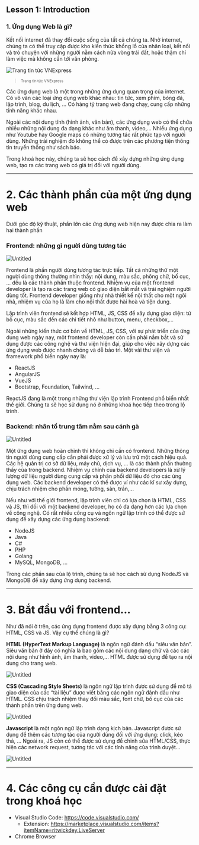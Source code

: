 ## Lesson 1: Introduction

### 1. Ứng dụng Web là gì?

Kết nối internet đã thay đổi cuộc sống của tất cả chúng ta. Nhờ internet, chúng ta có thể truy cập được kho kiến thức khổng lồ của nhân loại, kết nối và trò chuyện với những người nằm cách nửa vòng trái đất, hoặc thậm chí làm việc mà không cần tới văn phòng.

![Trang tin tức VNExpress](./images-syllabus/vn-express.png)

> <span style="font-size: 10px">Trang tin tức VNExpress</span>

Các ứng dụng web là một trong những ứng dụng quan trọng của internet. Có vô vàn các loại ứng dụng web khác nhau: tin tức, xem phim, bóng đá, lập trình, blog, du lịch, ... Có hàng tỷ trang web đang chạy, cung cấp những tính năng khác nhau.

Ngoài các nội dung tĩnh (hình ảnh, văn bản), các ứng dụng web có thể chứa nhiều những nội dung đa dạng khác như âm thanh, video,... Nhiều ứng dụng như Youtube hay Google maps có những tương tác rất phức tạp với người dùng. Những trải nghiệm đó không thể có được trên các phương tiện thông tin truyền thống như sách báo.

Trong khoá học này, chúng ta sẽ học cách để xây dựng những ứng dụng web, tạo ra các trang web có giá trị đối với người dùng.

---

# 2. Các thành phần của một ứng dụng web

Dưới góc độ kỹ thuật, phần lớn các ứng dụng web hiện nay được chia ra làm hai thành phần

### Frontend: những gì người dùng tương tác

![Untitled](./images-syllabus/front-end.png)

Frontend là phần người dùng tương tác trực tiếp. Tất cả những thứ một người dùng thông thường nhìn thấy: nội dung, màu sắc, phông chữ, bố cục, ... đều là các thành phần thuộc frontend. Nhiệm vụ của một frontend developer là tạo ra các trang web có giao diện bắt mắt và trải nghiệm người dùng tốt. Frontend developer giống như nhà thiết kế nội thất cho một ngôi nhà, nhiệm vụ của họ là làm cho nội thất được hài hoà và tiện dung.

Lập trình viên frontend sẽ kết hợp HTML, JS, CSS để xây dựng giao diện: từ bố cục, màu sắc đến các chi tiết nhỏ như button, menu, checkbox,...

Ngoài những kiến thức cơ bản về HTML, JS, CSS, với sự phát triển của ứng dụng web ngày nay, một frontend developer còn cần phải nắm bắt và sử dụng được các công nghệ và thư viện hiện đại, giúp cho việc xây dựng các ứng dụng web được nhanh chóng và dễ bảo trì. Một vài thư viện và framework phổ biến ngày nay là:

- ReactJS
- AngularJS
- VueJS
- Bootstrap, Foundation, Tailwind, ...

ReactJS đang là một trong những thư viện lập trình Frontend phổ biến nhất thế giới. Chúng ta sẽ học sử dụng nó ở những khoá học tiếp theo trong lộ trình.

### Backend: nhân tố trung tâm nằm sau cánh gà

![Untitled](./images-syllabus/back-end.png)

Một ứng dụng web hoàn chỉnh thì không chỉ cần có frontend. Những thông tin người dùng cung cấp cần phải được xử lý và lưu trữ một cách hiệu quả. Các hệ quản trị cơ sở dữ liệu, máy chủ, dịch vụ, ... là các thành phần thường thấy của trong backend. Nhiệm vụ chính của backend developers là xử lý lượng dữ liệu người dùng cung cấp và phân phối dữ liệu đó cho các ứng dụng web. Các backend developer có thể được ví như các kĩ sư xây dựng, chịu trách nhiệm cho phần móng, tường, sàn, trần,...

Nếu như với thế giới frontend, lập trình viên chỉ có lựa chọn là HTML, CSS và JS, thì đối với một backend developer, họ có đa dạng hơn các lựa chọn về công nghệ. Có rất nhiều công cụ và ngôn ngữ lập trình có thể được sử dụng để xây dựng các ứng dụng backend:

- NodeJS
- Java
- C#
- PHP
- Golang
- MySQL, MongoDB, ...

Trong các phần sau của lộ trình, chúng ta sẽ học cách sử dụng NodeJS và MongoDB để xây dựng ứng dụng backend.

---

# 3. Bắt đầu với frontend...

Như đã nói ở trên, các ứng dụng frontend được xây dựng bằng 3 công cụ: HTML, CSS và JS. Vậy cụ thể chúng là gì?

**HTML (HyperText Markup Language)** là ngôn ngữ đánh dấu “siêu văn bản”. Siêu văn bản ở đây có nghĩa là bao gồm các nội dung dạng chữ và các các nội dung như hình ảnh, âm thanh, video,... HTML được sử dụng để tạo ra nội dung cho trang web.

![Untitled](./images-syllabus/html.png)

**CSS (Cascading Style Sheets)** là ngôn ngữ lập trình được sử dụng để mô tả giao diện của các “tài liệu” được viết bằng các ngôn ngữ đánh dấu như HTML. CSS chịu trách nhiệm thay đổi màu sắc, font chữ, bố cục của các thành phần trên ứng dụng web.

![Untitled](./images-syllabus/css.png)

**Javascript** là một ngôn ngữ lập trình dạng kịch bản. Javascript được sử dụng để thêm các tương tác của người dùng đối với ứng dụng: click, kéo thả, ... Ngoài ra, JS còn có thể được sử dụng để chỉnh sửa HTML/CSS, thực hiện các network request, tương tác với các tính năng của trình duyệt...

![Untitled](./images-syllabus/javascript.png)

---

# 4. Các công cụ cần được cài đặt trong khoá học

- Visual Studio Code: https://code.visualstudio.com/
  - Extension: https://marketplace.visualstudio.com/items?itemName=ritwickdey.LiveServer
- Chrome Browser